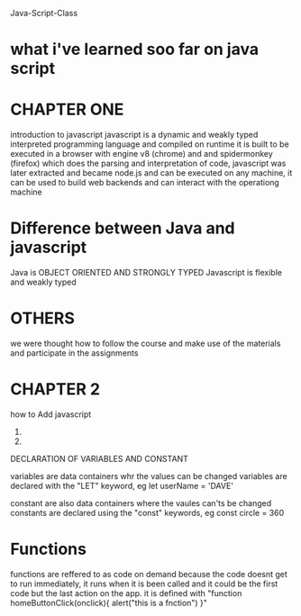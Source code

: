Java-Script-Class
# what i've learned soo far on java script
# CHAPTER ONE 
introduction to javascript
javascript is a dynamic and weakly typed interpreted programming language and compiled on runtime 
it is built to be executed in a browser  with engine v8 (chrome) and and spidermonkey (firefox) 
which does the parsing and interpretation of code, javascript was later extracted and became node.js
and can be executed on any machine, it can be used to build web backends and can interact with the operationg machine 

# Difference between Java and javascript
Java is OBJECT ORIENTED AND STRONGLY TYPED
Javascript is flexible and weakly typed

# OTHERS
we were thought how to follow the course and make use of the materials and participate in the assignments

# CHAPTER 2
how to Add javascript
1. <script src="fileLocation"></script>
2. <script> alert("this is javascript") </script>

 DECLARATION OF VARIABLES AND CONSTANT

variables are data containers whr the values can be changed
variables are declared with the "LET" keyword, eg let userName = 'DAVE'

constant are also data containers where the vaules can'ts be changed
constants are declared using the "const" keywords, eg const circle = 360
# Functions
functions are reffered to as code on demand because the code doesnt get to run immediately, 
it runs when it is been called and it could be the first code but the last action on the app.
 it is defined with 
"function homeButtonClick(onclick){
alert("this is a fnction")
}"

